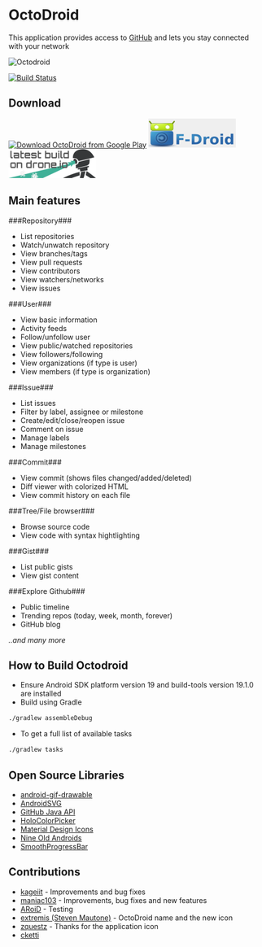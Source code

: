 OctoDroid
=========
This application provides access to [GitHub](https://github.com/) and lets you stay connected with your network

![Octodroid](https://raw.githubusercontent.com/slapperwan/gh4a/master/res/drawable-xxhdpi/octodroid.png)

[![Build Status](https://drone.io/github.com/slapperwan/gh4a/status.png)](https://drone.io/github.com/slapperwan/gh4a/latest)

Download
--------
[![Download OctoDroid from Google Play](http://www.android.com/images/brand/android_app_on_play_large.png)](https://play.google.com/store/apps/details?id=com.gh4a) [![Download OctoDroid from F-Droid.org](https://raw.githubusercontent.com/kageiit/images-host/master/badges/fdroid-badge.png)](http://f-droid.org/repository/browse/?fdfilter=octodroid&fdid=com.gh4a) [![Download latest debug from drone.io](https://raw.githubusercontent.com/kageiit/images-host/master/badges/drone-io-badge.png)](https://drone.io/github.com/slapperwan/gh4a/files/build/outputs/apk/gh4a-debug.apk)


Main features
-------------

###Repository###
* List repositories
* Watch/unwatch repository
* View branches/tags
* View pull requests
* View contributors
* View watchers/networks
* View issues

###User###
* View basic information
* Activity feeds
* Follow/unfollow user
* View public/watched repositories
* View followers/following
* View organizations (if type is user)
* View members (if type is organization)

###Issue###
* List issues
* Filter by label, assignee or milestone
* Create/edit/close/reopen issue
* Comment on issue
* Manage labels
* Manage milestones

###Commit###
* View commit (shows files changed/added/deleted)
* Diff viewer with colorized HTML
* View commit history on each file

###Tree/File browser###
* Browse source code
* View code with syntax hightlighting

###Gist###
* List public gists
* View gist content

###Explore Github###
* Public timeline
* Trending repos (today, week, month, forever)
* GitHub blog

*..and many more*

How to Build Octodroid
----------------------
- Ensure Android SDK platform version 19 and build-tools version 19.1.0 are installed
- Build using Gradle

```bash
./gradlew assembleDebug
```

- To get a full list of available tasks

```bash
./gradlew tasks
```

Open Source Libraries
---------------------
* [android-gif-drawable](https://github.com/koral--/android-gif-drawable)
* [AndroidSVG](https://github.com/BigBadaboom/androidsvg)
* [GitHub Java API](https://github.com/maniac103/egit-github/tree/master/org.eclipse.egit.github.core)
* [HoloColorPicker](https://github.com/LarsWerkman/HoloColorPicker)
* [Material Design Icons](https://github.com/google/material-design-icons)
* [Nine Old Androids](https://github.com/JakeWharton/NineOldAndroids)
* [SmoothProgressBar](https://github.com/castorflex/SmoothProgressBar)

Contributions
-------------
* [kageiit](https://github.com/kageiit) - Improvements and bug fixes
* [maniac103](https://github.com/maniac103) - Improvements, bug fixes and new features
* [ARoiD](https://github.com/ARoiD) - Testing
* [extremis (Steven Mautone)](https://github.com/extremis) - OctoDroid name and the new icon
* [zquestz](https://github.com/zquestz) - Thanks for the application icon
* [cketti](https://github.com/cketti)

